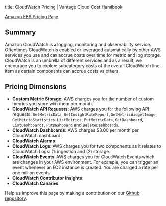 title: CloudWatch Pricing | Vantage Cloud Cost Handbook

[Amazon EBS Pricing Page](https://aws.amazon.com/cloudwatch/pricing/)

## Summary

Amazon CloudWatch is a logging, monitoring and observability service. Oftentimes CloudWatch is enabled or leveraged automatically by other AWS services you use and can accrue costs over time for metric and log storage. CloudWatch is an umbrella of different services and as a result, we encourage you to explore subcategory costs of the overall CloudWatch line-item as certain components can accrue costs vs others. 

## Pricing Dimensions

* **Custom Metric Storage**: AWS charges you for the number of custom metrics you store with them per month. 
* **CloudWatch API Requests**: AWS charges you for the following API requests: `GetMetricData`, `GetInsightRuleReport`, `GetMetricWidgetImage`, `GetMetricStatistics`, `ListMetrics`, `PutMetricData`, `GetDashboard`, `ListDashboards`, `PutDashboard` and `DeleteDashboards`.  
* **CloudWatch Dashboards**: AWS charges $3.00 per month per CloudWatch dashboard. 
* **CloudWatch Alarms**: 
* **CloudWatch Logs**: AWS charges you for two components as it relates to CloudWatch Logs: (1) ingestion and (2) storage.
* **CloudWatch Events**: AWS charges you for CloudWatch Events which are changes in your AWS environment. For example, you can trigger an event whenever an EC2 instance is created. You are charged a rate per one million events. 
* **CloudWatch Contributor Insights**: 
* **CloudWatch Canaries**: 


Help us improve this page by making a contribution on our [Github repository](https://github.com/vantage-sh/handbook).